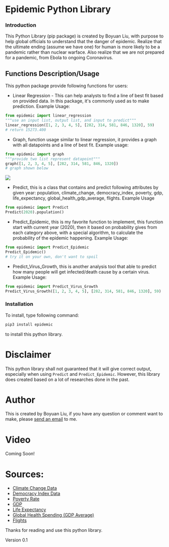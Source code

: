 # Epidemic Python Library
### Introduction
This Python Library (pip package) is created by Boyuan Liu, with purpose to help global officials to understand that the danger of epidemic. Realize that the ultimate ending (assume we have one) for human is more likely to be a pandemic rather than nuclear warface. Also realize that we are not prepared for a pandemic, from Ebola to ongoing Coronavirus.

## Functions Description/Usage
This python package provide following functions for users:
- Linear Regression - This can help analysts to find a line of best fit based on provided data. In this package, it's commonly used as to make prediction. Example Usage:
```python
from epidemic import linear_regression
"""use an input list, output list, and input to predict"""
linear_regression([1, 2, 3, 4, 5], [282, 314, 581, 846, 1320], 59)
# return 15273.400
```
- Graph, function usage similar to linear regression, it provides a graph with all datapoints and a line of best fit. Example usage:
```python
from epidemic import graph
"""provide two list represent datapoint"""
graph([1, 2, 3, 4, 5], [282, 314, 581, 846, 1320])
# graph shown below
```
![](https://i.imgur.com/Dg5MYTK.png)
- Predict, this is a class that contains and predict following attributes by given year: population, climate_change, democracy_index, poverty, gdp, life_expectancy, global_health_gdp_average, flights. Example Usage
```python
from epidemic import Predict
Predict(2020).population()
```
- Predict_Epidemic, this is my favorite function to implement, this function start with current year (2020), then it based on probability gives from each category above, with a special algorithm, to calculate the probability of the epidemic happening. Example Usage:
```python
from epidemic import Predict_Epidemic
Predict_Epidemic()
# try it on your own, don't want to spoil
```
- Predict_Virus_Growth, this is another analysis tool that able to predict how many people will get infected/death cause by a certain virus. Example Usage:
```python
from epidemic import Predict_Virus_Growth
Predict_Virus_Growth([1, 2, 3, 4, 5], [282, 314, 581, 846, 1320], 59)
```

### Installation
To install, type following command: 
```bash
pip3 install epidemic
```
to install this python library.

# Disclaimer
This python library shall not guaranteed that it will give correct output, especially when using `Predict` and `Predict_Epidemic`. However, this library does created based on a lot of researches done in the past. 

# Author
This is created by Boyuan Liu, if you have any question or comment want to make, please [send an email](mailto:boyuanliu6@yahoo.com?subject=[Pypi]%20epidemic%20comments) to me. 

# Video
Coming Soon!

# Sources:
- [Climate Change Data](https://data.giss.nasa.gov/gistemp/graphs/graph_data/Global_Mean_Estimates_based_on_Land_and_Ocean_Data/graph.txt)
- [Democracy Index Data](https://en.wikipedia.org/wiki/Democracy_Index#Democracy_Index_by_region)
- [Poverty Rate](https://data.worldbank.org/topic/poverty)
- [GDP](https://www.worldometers.info/gdp/)
- [Life Expectancy](https://data.worldbank.org/indicator/SP.DYN.LE00.IN)
- [Global Health Spending (GDP Average)](https://www.healthsystemtracker.org/chart-collection/health-spending-u-s-compare-countries/#item-since-1980-the-gap-has-widened-between-u-s-health-spending-and-that-of-other-countries___2018)
- [Flights](https://www.statista.com/statistics/564769/airline-industry-number-of-flights/)

Thanks for reading and use this python library.

Version 0.1
